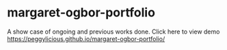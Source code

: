 # margaret-ogbor-portfolio
A show case of ongoing and previous works done.
Click here to view demo  https://peggylicious.github.io/margaret-ogbor-portfolio/
